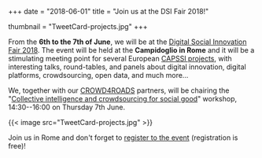 +++
date = "2018-06-01"
title = "Join us at the DSI Fair 2018!"

thumbnail = "TweetCard-projects.jpg"
+++

From the **6th to the 7th of June**, we will be at the [Digital Social Innovation Fair&nbsp;2018](https://dsifair.eu).
The event will be held at the **Campidoglio in Rome** and it will be a stimulating meeting point for several European [CAPSSI projects](https://capssi.eu/), with interesting talks, round-tables, and panels about digital innovation, digital platforms, crowdsourcing, open&nbsp;data, and much more&hellip;

We, together with our [CROWD4ROADS](http://www.c4rs.eu) partners, will be chairing the "[Collective intelligence and crowdsourcing for social good](https://dsifair.eu/collective-intelligence-and-crowdsourcing-for-social-good/)" workshop, 14:30--16:00 on Thursday 7th&nbsp;June.

{{< image src="TweetCard-projects.jpg" >}}

Join us in Rome and don't forget to [register to the event](https://dsifair.eu/registration) (registration is free)!

